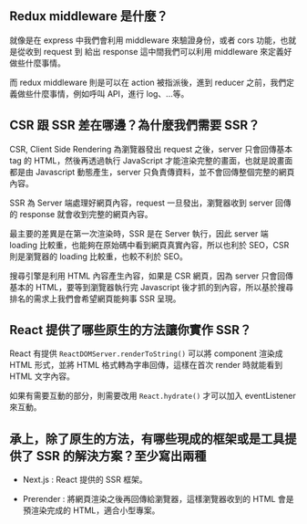 ## Redux middleware 是什麼？
就像是在 express 中我們會利用 middleware 來驗證身份，或者 cors 功能，也就是從收到 request 到 給出 response 這中間我們可以利用 middleware 來定義好做些什麼事情。

而 redux middleware 則是可以在 action 被指派後，進到 reducer 之前，我們定義做些什麼事情，例如呼叫 API，進行 log、...等。

## CSR 跟 SSR 差在哪邊？為什麼我們需要 SSR？
CSR, Client Side Rendering 為瀏覽器發出 request  之後，server 只會回傳基本 tag 的 HTML，然後再透過執行 JavaScript 才能渲染完整的畫面，也就是說畫面都是由 Javascript 動態產生，server 只負責傳資料，並不會回傳整個完整的網頁內容。

SSR 為 Server 端處理好網頁內容，request 一旦發出，瀏覽器收到 server 回傳的 response 就會收到完整的網頁內容。

最主要的差異是在第一次渲染時，SSR 是在 Server 執行，因此 server 端 loading 比較重，也能夠在原始碼中看到網頁真實內容，所以也利於 SEO，CSR 則是瀏覽器的 loading 比較重，也較不利於 SEO。


搜尋引擎是利用 HTML 內容產生內容，如果是 CSR 網頁，因為 server 只會回傳基本的 HTML，要等到瀏覽器執行完 Javascript 後才抓的到內容，所以基於搜尋排名的需求上我們會希望網頁能夠事 SSR 呈現。

## React 提供了哪些原生的方法讓你實作 SSR？

React 有提供 `ReactDOMServer.renderToString()` 可以將 component 渲染成 HTML 形式，並將 HTML 格式轉為字串回傳，這樣在首次 render 時就能看到 HTML 文字內容。

如果有需要互動的部分，則需要改用 `React.hydrate()` 才可以加入 eventListener 來互動。

## 承上，除了原生的方法，有哪些現成的框架或是工具提供了 SSR 的解決方案？至少寫出兩種

- Next.js : React 提供的 SSR 框架。

- Prerender : 將網頁渲染之後再回傳給瀏覽器，這樣瀏覽器收到的 HTML 會是預渲染完成的 HTML，適合小型專案。
